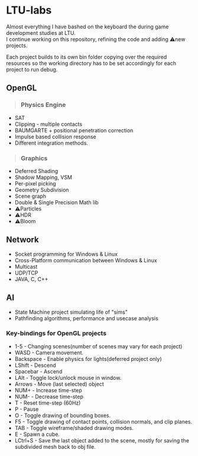 # LTU-labs
Almost everything I have bashed on the keyboard the during game development studies at LTU.  
I continue working on this repository, refining the code and adding ⚠new projects.

Each project builds to its own bin folder copying over the required resources so the working directory has to be set accordingly for each project to run debug.

## OpenGL
> ### Physics Engine
  - SAT 
  - Clipping - multiple contacts
  - BAUMGARTE + positional penetration correction
  - Impulse based collision response
  - Different integration methods.
  
> ### Graphics
  - Deferred Shading
  - Shadow Mapping, VSM
  - Per-pixel picking
  - Geometry Subdivision
  - Scene graph
  - Double & Single Precision Math lib
  - ⚠Particles
  - ⚠HDR
  - ⚠Bloom
  
## Network
  - Socket programming for Windows & Linux
  - Cross-Platform communication between Windows & Linux
  - Multicast
  - UDP/TCP
  - JAVA, C, C++ 
  
## AI
  - State Machine project simulating life of "sims"
  - Pathfinding algorithms, performance and usecase analysis

### Key-bindings for OpenGL projects
- 1-5 - Changing scenes(number of scenes may vary for each project)
- WASD - Camera movement.
- Backspace - Enable physics for lights(deferred project only)
- LShift - Descend
- Spacebar - Ascend
- LAlt - Toggle lock/unlock mouse in window.
- Arrows - Move (last selected) object
- NUM+ - Increase time-step
- NUM- - Decrease time-step
- T - Reset time-step (60Hz)
- P - Pause
- O - Toggle drawing of bounding boxes.
- F5 - Toggle drawing of contact points, collision normals, and clip planes.
- TAB - Toggle wireframe/shaded drawing modes.
- E - Spawn a cube.
- LCtrl+S - Save the last object added to the scene, mostly for saving the subdivided mesh back to obj file.
